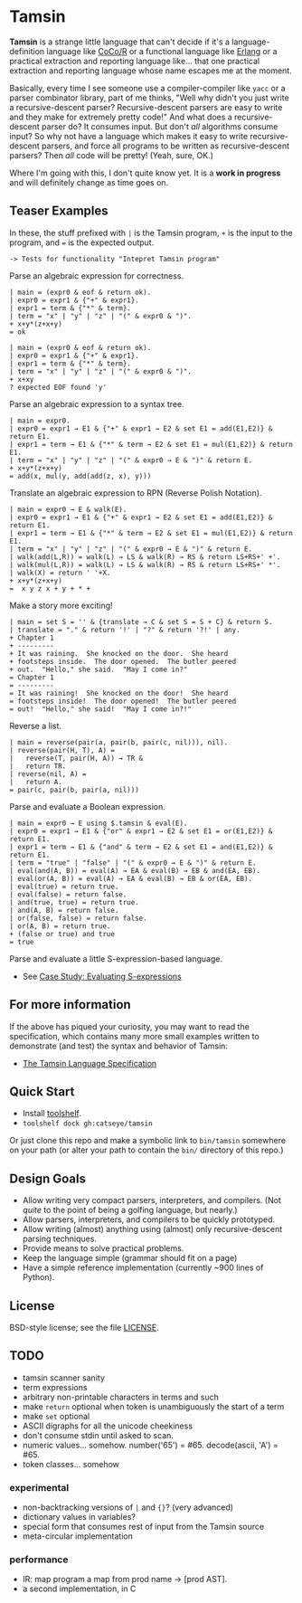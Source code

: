 Tamsin
======

**Tamsin** is a strange little language that can't decide if it's a
language-definition language like [CoCo/R](http://www.scifac.ru.ac.za/coco/)
or a functional language like [Erlang](http://erlang.org/) or a practical
extraction and reporting language like... that one practical extraction and
reporting language whose name escapes me at the moment.

Basically, every time I see someone use a compiler-compiler like `yacc`
or a parser combinator library, part of me thinks, "Well why didn't
you just write a recursive-descent parser?  Recursive-descent parsers
are easy to write and they make for extremely pretty code!"
And what does a recursive-descent parser do?  It consumes input.  But
don't *all* algorithms consume input?  So why not have a language which
makes it easy to write recursive-descent parsers, and force all programs
to be written as recursive-descent parsers?  Then *all* code will be pretty!
(Yeah, sure, OK.)

Where I'm going with this, I don't quite know yet.  It is a
**work in progress** and will definitely change as time goes on.

Teaser Examples
---------------

In these, the stuff prefixed with `|` is the Tamsin program, `+` is the
input to the program, and `=` is the expected output.

    -> Tests for functionality "Intepret Tamsin program"

Parse an algebraic expression for correctness.

    | main = (expr0 & eof & return ok).
    | expr0 = expr1 & {"+" & expr1}.
    | expr1 = term & {"*" & term}.
    | term = "x" | "y" | "z" | "(" & expr0 & ")".
    + x+y*(z+x+y)
    = ok

    | main = (expr0 & eof & return ok).
    | expr0 = expr1 & {"+" & expr1}.
    | expr1 = term & {"*" & term}.
    | term = "x" | "y" | "z" | "(" & expr0 & ")".
    + x+xy
    ? expected EOF found 'y'

Parse an algebraic expression to a syntax tree.

    | main = expr0.
    | expr0 = expr1 → E1 & {"+" & expr1 → E2 & set E1 = add(E1,E2)} & return E1.
    | expr1 = term → E1 & {"*" & term → E2 & set E1 = mul(E1,E2)} & return E1.
    | term = "x" | "y" | "z" | "(" & expr0 → E & ")" & return E.
    + x+y*(z+x+y)
    = add(x, mul(y, add(add(z, x), y)))

Translate an algebraic expression to RPN (Reverse Polish Notation).

    | main = expr0 → E & walk(E).
    | expr0 = expr1 → E1 & {"+" & expr1 → E2 & set E1 = add(E1,E2)} & return E1.
    | expr1 = term → E1 & {"*" & term → E2 & set E1 = mul(E1,E2)} & return E1.
    | term = "x" | "y" | "z" | "(" & expr0 → E & ")" & return E.
    | walk(add(L,R)) = walk(L) → LS & walk(R) → RS & return LS+RS+' +'.
    | walk(mul(L,R)) = walk(L) → LS & walk(R) → RS & return LS+RS+' *'.
    | walk(X) = return ' '+X.
    + x+y*(z+x+y)
    =  x y z x + y + * +

Make a story more exciting!

    | main = set S = '' & {translate → C & set S = S + C} & return S.
    | translate = "." & return '!' | "?" & return '?!' | any.
    + Chapter 1
    + ---------
    + It was raining.  She knocked on the door.  She heard
    + footsteps inside.  The door opened.  The butler peered
    + out.  "Hello," she said.  "May I come in?"
    = Chapter 1
    = ---------
    = It was raining!  She knocked on the door!  She heard
    = footsteps inside!  The door opened!  The butler peered
    = out!  "Hello," she said!  "May I come in?!"

Reverse a list.

    | main = reverse(pair(a, pair(b, pair(c, nil))), nil).
    | reverse(pair(H, T), A) =
    |   reverse(T, pair(H, A)) → TR &
    |   return TR.
    | reverse(nil, A) =
    |   return A.
    = pair(c, pair(b, pair(a, nil)))

Parse and evaluate a Boolean expression.

    | main = expr0 → E using $.tamsin & eval(E).
    | expr0 = expr1 → E1 & {"or" & expr1 → E2 & set E1 = or(E1,E2)} & return E1.
    | expr1 = term → E1 & {"and" & term → E2 & set E1 = and(E1,E2)} & return E1.
    | term = "true" | "false" | "(" & expr0 → E & ")" & return E.
    | eval(and(A, B)) = eval(A) → EA & eval(B) → EB & and(EA, EB).
    | eval(or(A, B)) = eval(A) → EA & eval(B) → EB & or(EA, EB).
    | eval(true) = return true.
    | eval(false) = return false.
    | and(true, true) = return true.
    | and(A, B) = return false.
    | or(false, false) = return false.
    | or(A, B) = return true.
    + (false or true) and true
    = true

Parse and evaluate a little S-expression-based language.

*   See [Case Study: Evaluating S-expressions](doc/Case_Study.markdown)

For more information
--------------------

If the above has piqued your curiosity, you may want to read the specification,
which contains many more small examples written to demonstrate (and test) the
syntax and behavior of Tamsin:

*   [The Tamsin Language Specification](doc/Tamsin.markdown)

Quick Start
-----------

*   Install [toolshelf](https://github.com/catseye/toolshelf).
*   `toolshelf dock gh:catseye/tamsin`

Or just clone this repo and make a symbolic link to `bin/tamsin` somewhere
on your path (or alter your path to contain the `bin/` directory of this repo.)

Design Goals
------------

*   Allow writing very compact parsers, interpreters, and compilers.
    (Not *quite* to the point of being a golfing language, but nearly.)
*   Allow parsers, interpreters, and compilers to be quickly prototyped.
*   Allow writing (almost) anything using (almost) only recursive-descent
    parsing techniques.
*   Provide means to solve practical problems.
*   Keep the language simple (grammar should fit on a page)
*   Have a simple reference implementation (currently ~900 lines of Python).

License
-------

BSD-style license; see the file [LICENSE](LICENSE).

TODO
----

*   tamsin scanner sanity
*   term expressions
*   arbitrary non-printable characters in terms and such
*   make `return` optional when token is unambiguously the start of a term
*   make `set` optional
*   ASCII digraphs for all the unicode cheekiness
*   don't consume stdin until asked to scan.
*   numeric values... somehow.  number('65') = #65.  decode(ascii, 'A') = #65.
*   token classes... somehow

### experimental ###

*   non-backtracking versions of `|` and `{}`?  (very advanced)
*   dictionary values in variables?
*   special form that consumes rest of input from the Tamsin source
*   meta-circular implementation

### performance ###

*   IR: map program a map from prod name -> [prod AST].
*   a second implementation, in C
